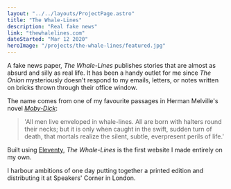 ```yaml
---
layout: "../../layouts/ProjectPage.astro"
title: "The Whale-Lines"
description: "Real fake news"
link: "thewhalelines.com"
dateStarted: "Mar 12 2020"
heroImage: "/projects/the-whale-lines/featured.jpg"
---
```


A fake news paper, _The Whale-Lines_ publishes stories that are almost as absurd and silly as real life. It has been a handy outlet for me since _The Onion_ mysteriously doesn't respond to my emails, letters, or notes written on bricks thrown through their office window.

The name comes from one of my favourite passages in Herman Melville's novel [_Moby-Dick_](https://www.gutenberg.org/ebooks/2701):

> 'All men live enveloped in whale-lines. All are born with halters round their necks; but it is only when caught in the swift, sudden turn of death, that mortals realize the silent, subtle, everpresent perils of life.'

Built using [Eleventy](https://www.11ty.dev/), _The Whale-Lines_ is the first website I made entirely on my own.

I harbour ambitions of one day putting together a printed edition and distributing it at Speakers' Corner in London.
